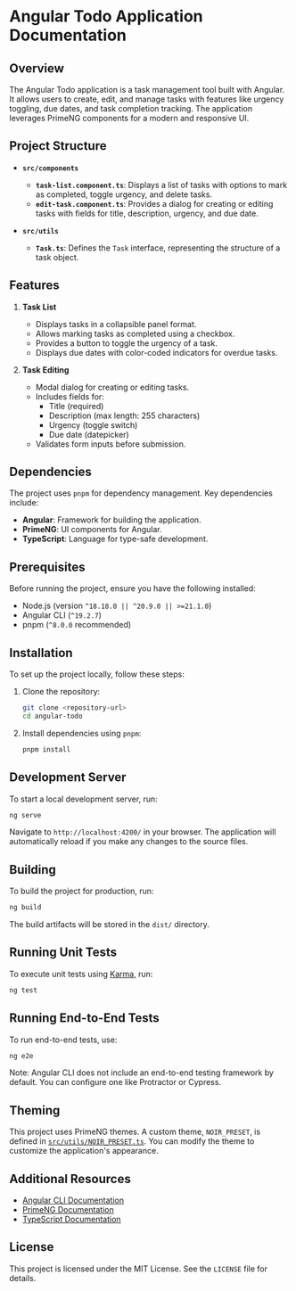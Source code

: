 # Angular Todo Application Documentation

## Overview

The Angular Todo application is a task management tool built with Angular. It allows users to create, edit, and manage tasks with features like urgency toggling, due dates, and task completion tracking. The application leverages PrimeNG components for a modern and responsive UI.

## Project Structure

- **`src/components`**
  - **`task-list.component.ts`**: Displays a list of tasks with options to mark as completed, toggle urgency, and delete tasks.
  - **`edit-task.component.ts`**: Provides a dialog for creating or editing tasks with fields for title, description, urgency, and due date.

- **`src/utils`**
  - **`Task.ts`**: Defines the `Task` interface, representing the structure of a task object.

## Features

1. **Task List**

   - Displays tasks in a collapsible panel format.
   - Allows marking tasks as completed using a checkbox.
   - Provides a button to toggle the urgency of a task.
   - Displays due dates with color-coded indicators for overdue tasks.

2. **Task Editing**
   - Modal dialog for creating or editing tasks.
   - Includes fields for:
     - Title (required)
     - Description (max length: 255 characters)
     - Urgency (toggle switch)
     - Due date (datepicker)
   - Validates form inputs before submission.

## Dependencies

The project uses `pnpm` for dependency management. Key dependencies include:

- **Angular**: Framework for building the application.
- **PrimeNG**: UI components for Angular.
- **TypeScript**: Language for type-safe development.

## Prerequisites

Before running the project, ensure you have the following installed:

- Node.js (version `^18.18.0 || ^20.9.0 || >=21.1.0`)
- Angular CLI (`^19.2.7`)
- pnpm (`^8.0.0` recommended)

## Installation

To set up the project locally, follow these steps:

1. Clone the repository:

   ```bash
   git clone <repository-url>
   cd angular-todo
   ```

2. Install dependencies using `pnpm`:

   ```bash
   pnpm install
   ```

## Development Server

To start a local development server, run:

```bash
ng serve
```

Navigate to `http://localhost:4200/` in your browser. The application will automatically reload if you make any changes to the source files.

## Building

To build the project for production, run:

```bash
ng build
```

The build artifacts will be stored in the `dist/` directory.

## Running Unit Tests

To execute unit tests using [Karma](https://karma-runner.github.io), run:

```bash
ng test
```

## Running End-to-End Tests

To run end-to-end tests, use:

```bash
ng e2e
```

Note: Angular CLI does not include an end-to-end testing framework by default. You can configure one like Protractor or Cypress.

## Theming

This project uses PrimeNG themes. A custom theme, `NOIR_PRESET`, is defined in [`src/utils/NOIR_PRESET.ts`](src/utils/NOIR_PRESET.ts). You can modify the theme to customize the application's appearance.

## Additional Resources

- [Angular CLI Documentation](https://angular.dev/tools/cli)
- [PrimeNG Documentation](https://www.primefaces.org/primeng/)
- [TypeScript Documentation](https://www.typescriptlang.org/docs/)

## License

This project is licensed under the MIT License. See the `LICENSE` file for details.
